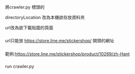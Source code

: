 將crawler.py 標頭的

directoryLocation 改為本機欲存放資料夾

url改為欲下載貼圖的頁面


#####
url只能放 https://store.line.me/stickershop/  開頭的網址
#####
範例:https://store.line.me/stickershop/product/10269/zh-Hant
#####
run crawler.py
